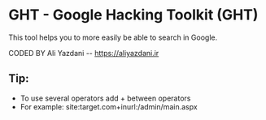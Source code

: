 # GHT - Google Hacking Toolkit (GHT)

This tool helps you to more easily be able to search in Google.

CODED BY Ali Yazdani -- https://aliyazdani.ir

## Tip: 
+ To use several operators add + between operators
 + For example: site:target.com+inurl:/admin/main.aspx
